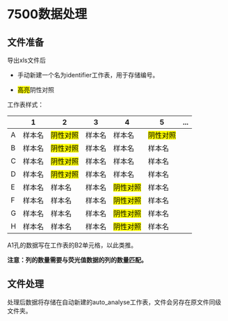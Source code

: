 # 7500数据处理
## 文件准备
导出xls文件后

- 手动新建一个名为identifier工作表，用于存储编号。

- <mark>高亮</mark>阴性对照

工作表样式：

||1|2|3|4|5|...|
|---|---|---|---|---|---|---|
|A|样本名|<mark>阴性对照</mark>|样本名|样本名|<mark>阴性对照</mark>|
|B|样本名|<mark>阴性对照</mark>|样本名|样本名|样本名|
|C|样本名|<mark>阴性对照</mark>|样本名|样本名|样本名|
|D|样本名|<mark>阴性对照</mark>|样本名|样本名|样本名|
|E|样本名|样本名|样本名|<mark>阴性对照</mark>|样本名|
|F|样本名|样本名|样本名|<mark>阴性对照</mark>|样本名|
|G|样本名|样本名|样本名|<mark>阴性对照</mark>|样本名|
|H|样本名|样本名|样本名|<mark>阴性对照</mark>|样本名|

A1孔的数据写在工作表的B2单元格，以此类推。

**注意：列的数量需要与荧光值数据的列的数量匹配。**

## 文件处理
处理后数据将存储在自动新建的auto_analyse工作表，文件会另存在原文件同级文件夹。
